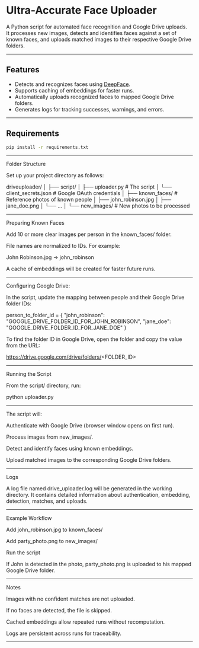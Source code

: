 # Ultra-Accurate Face Uploader

A Python script for automated face recognition and Google Drive uploads.  
It processes new images, detects and identifies faces against a set of known faces, and uploads matched images to their respective Google Drive folders.

---

## Features

- Detects and recognizes faces using [DeepFace](https://github.com/serengil/deepface).
- Supports caching of embeddings for faster runs.
- Automatically uploads recognized faces to mapped Google Drive folders.
- Generates logs for tracking successes, warnings, and errors.

---

## Requirements

```bash
pip install -r requirements.txt
```

--------------------------------------------------------------------------------

Folder Structure

Set up your project directory as follows:

driveuploader/
│
├── script/
│   ├── uploader.py              # The script
│   └── client_secrets.json      # Google OAuth credentials
│
├── known_faces/                 # Reference photos of known people
│   ├── john_robinson.jpg
│   ├── jane_doe.png
│   └── ...
│
└── new_images/                  # New photos to be processed

--------------------------------------------------------------------------------

Preparing Known Faces

Add 10 or more clear images per person in the known_faces/ folder.

File names are normalized to IDs. For example:

John Robinson.jpg → john_robinson

A cache of embeddings will be created for faster future runs.

--------------------------------------------------------------------------------

Configuring Google Drive:

In the script, update the mapping between people and their Google Drive folder IDs:

person_to_folder_id = {
    "john_robinson": "GOOGLE_DRIVE_FOLDER_ID_FOR_JOHN_ROBINSON",
    "jane_doe": "GOOGLE_DRIVE_FOLDER_ID_FOR_JANE_DOE"
}


To find the folder ID in Google Drive, open the folder and copy the value from the URL:

https://drive.google.com/drive/folders/<FOLDER_ID>

--------------------------------------------------------------------------------

Running the Script

From the script/ directory, run:

python uploader.py

--------------------------------------------------------------------------------

The script will:

Authenticate with Google Drive (browser window opens on first run).

Process images from new_images/.

Detect and identify faces using known embeddings.

Upload matched images to the corresponding Google Drive folders.

--------------------------------------------------------------------------------

Logs

A log file named drive_uploader.log will be generated in the working directory.
It contains detailed information about authentication, embedding, detection, matches, and uploads.

--------------------------------------------------------------------------------

Example Workflow

Add john_robinson.jpg to known_faces/

Add party_photo.png to new_images/

Run the script

If John is detected in the photo, party_photo.png is uploaded to his mapped Google Drive folder.

--------------------------------------------------------------------------------

Notes

Images with no confident matches are not uploaded.

If no faces are detected, the file is skipped.

Cached embeddings allow repeated runs without recomputation.

Logs are persistent across runs for traceability.

_________________________________________________________________________________
